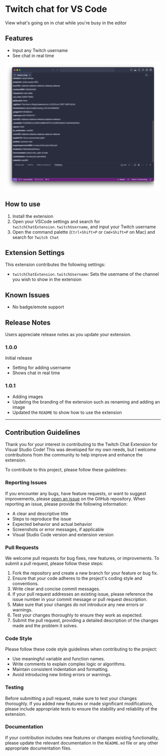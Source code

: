 # Twitch chat for VS Code

View what's going on in chat while you're busy in the editor

## Features

-   Input any Twitch username
-   See chat in real time

![preview](images/twitch-chat.png)

## How to use
1. Install the extension
2. Open your VSCode settings and search for `twitchChatExtension.twitchUsername`, and input your Twitch username
3. Open the command palette (`Ctrl+Shift+P` or `Cmd+Shift+P` on Mac) and search for `Twitch Chat`

## Extension Settings

This extension contributes the following settings:

-   `twitchChatExtension.twitchUsername`: Sets the username of the channel you wish to show in the extension

## Known Issues

-   No badge/emote support

## Release Notes

Users appreciate release notes as you update your extension.

### 1.0.0

Initial release

-   Setting for adding username
-   Shows chat in real time

### 1.0.1

- Adding images
- Updating the branding of the extension such as renaming and adding an image
- Updated the `README` to show how to use the extension


---

## Contribution Guidelines

Thank you for your interest in contributing to the Twitch Chat Extension for Visual Studio Code! This was developed for my own needs, but I welcome contributions from the community to help improve and enhance the extension.

To contribute to this project, please follow these guidelines:

### Reporting Issues

If you encounter any bugs, have feature requests, or want to suggest improvements, please [open an issue](https://github.com/tommerty/vscode-twitch-chat/issues) on the GitHub repository. When reporting an issue, please provide the following information:

-   A clear and descriptive title
-   Steps to reproduce the issue
-   Expected behavior and actual behavior
-   Screenshots or error messages, if applicable
-   Visual Studio Code version and extension version

### Pull Requests

We welcome pull requests for bug fixes, new features, or improvements. To submit a pull request, please follow these steps:

1. Fork the repository and create a new branch for your feature or bug fix.
2. Ensure that your code adheres to the project's coding style and conventions.
3. Write clear and concise commit messages.
4. If your pull request addresses an existing issue, please reference the issue number in your commit message or pull request description.
5. Make sure that your changes do not introduce any new errors or warnings.
6. Test your changes thoroughly to ensure they work as expected.
7. Submit the pull request, providing a detailed description of the changes made and the problem it solves.

### Code Style

Please follow these code style guidelines when contributing to the project:

-   Use meaningful variable and function names.
-   Write comments to explain complex logic or algorithms.
-   Maintain consistent indentation and formatting.
-   Avoid introducing new linting errors or warnings.

### Testing

Before submitting a pull request, make sure to test your changes thoroughly. If you added new features or made significant modifications, please include appropriate tests to ensure the stability and reliability of the extension.

### Documentation

If your contribution includes new features or changes existing functionality, please update the relevant documentation in the `README.md` file or any other appropriate documentation files.
